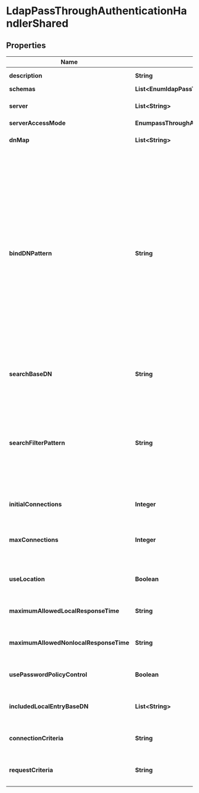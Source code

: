 

# LdapPassThroughAuthenticationHandlerShared


## Properties

| Name | Type | Description | Notes |
|------------ | ------------- | ------------- | -------------|
|**description** | **String** | A description for this Pass Through Authentication Handler |  [optional] |
|**schemas** | **List&lt;EnumldapPassThroughAuthenticationHandlerSchemaUrn&gt;** |  |  |
|**server** | **List&lt;String&gt;** | Specifies the LDAP external server(s) to which authentication attempts should be forwarded. |  |
|**serverAccessMode** | **EnumpassThroughAuthenticationHandlerServerAccessModeProp** |  |  [optional] |
|**dnMap** | **List&lt;String&gt;** | Specifies one or more DN mappings that may be used to transform bind DNs before attempting to bind to the external servers. |  [optional] |
|**bindDNPattern** | **String** | A pattern to use to construct the bind DN for the simple bind request to send to the remote server. This may consist of a combination of static text and attribute values and other directives enclosed in curly braces.  For example, the value \&quot;cn&#x3D;{cn},ou&#x3D;People,dc&#x3D;example,dc&#x3D;com\&quot; indicates that the remote bind DN should be constructed from the text \&quot;cn&#x3D;\&quot; followed by the value of the local entry&#39;s cn attribute followed by the text \&quot;ou&#x3D;People,dc&#x3D;example,dc&#x3D;com\&quot;. If an attribute contains the value to use as the bind DN for pass-through authentication, then the pattern may simply be the name of that attribute in curly braces (e.g., if the seeAlso attribute contains the bind DN for the target user, then a bind DN pattern of \&quot;{seeAlso}\&quot; would be appropriate).  Note that a bind DN pattern can be used to construct a bind DN that is not actually a valid LDAP distinguished name. For example, if authentication is being passed through to a Microsoft Active Directory server, then a bind DN pattern could be used to construct a user principal name (UPN) as an alternative to a distinguished name. |  [optional] |
|**searchBaseDN** | **String** | The base DN to use when searching for the user entry using a filter constructed from the pattern defined in the search-filter-pattern property. If no base DN is specified, the null DN will be used as the search base DN. |  [optional] |
|**searchFilterPattern** | **String** | A pattern to use to construct a filter to use when searching an external server for the entry of the user as whom to bind. For example, \&quot;(mail&#x3D;{uid:ldapFilterEscape}@example.com)\&quot; would construct a search filter to search for a user whose entry in the local server contains a uid attribute whose value appears before \&quot;@example.com\&quot; in the mail attribute in the external server. Note that the \&quot;ldapFilterEscape\&quot; modifier should almost always be used with attributes specified in the pattern. |  [optional] |
|**initialConnections** | **Integer** | Specifies the initial number of connections to establish to each external server against which authentication may be attempted. |  [optional] |
|**maxConnections** | **Integer** | Specifies the maximum number of connections to maintain to each external server against which authentication may be attempted. This value must be greater than or equal to the value for the initial-connections property. |  [optional] |
|**useLocation** | **Boolean** | Indicates whether to take server locations into account when prioritizing the servers to use for pass-through authentication attempts. |  [optional] |
|**maximumAllowedLocalResponseTime** | **String** | The maximum length of time to wait for a response from an external server in the same location as this Directory Server before considering it unavailable. |  [optional] |
|**maximumAllowedNonlocalResponseTime** | **String** | The maximum length of time to wait for a response from an external server in a different location from this Directory Server before considering it unavailable. |  [optional] |
|**usePasswordPolicyControl** | **Boolean** | Indicates whether to include the password policy request control (as defined in draft-behera-ldap-password-policy-10) in bind requests sent to the external server. |  [optional] |
|**includedLocalEntryBaseDN** | **List&lt;String&gt;** | The base DNs for the local users whose authentication attempts may be passed through to the external authentication service. |  [optional] |
|**connectionCriteria** | **String** | A reference to connection criteria that will be used to indicate which bind requests should be passed through to the external authentication service. |  [optional] |
|**requestCriteria** | **String** | A reference to request criteria that will be used to indicate which bind requests should be passed through to the external authentication service. |  [optional] |



